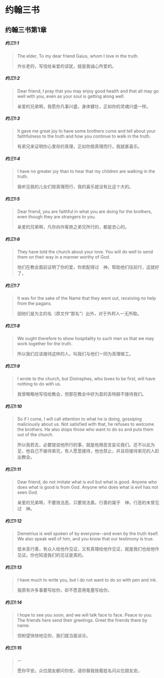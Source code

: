 # 约翰三书
## 约翰三书第1章
##### 约三1:1
> The elder, To my dear friend Gaius, whom I love in the truth.
>
> 作长老的，写信给亲爱的该犹，就是我诚心所爱的。


##### 约三1:2
> Dear friend, I pray that you may enjoy good health and that all may go well with you, even as your soul is getting along well.
>
> 亲爱的兄弟啊，我愿你凡事兴盛，身体健壮，正如你的灵魂兴盛一样。


##### 约三1:3
> It gave me great joy to have some brothers come and tell about your faithfulness to the truth and how you continue to walk in the truth.
>
> 有弟兄来证明你心里存的真理，正如你按真理而行，我就甚喜乐。


##### 约三1:4
> I have no greater joy than to hear that my children are walking in the truth.
>
> 我听见我的儿女们按真理而行，我的喜乐就没有比这个大的。


##### 约三1:5
> Dear friend, you are faithful in what you are doing for the brothers, even though they are strangers to you.
>
> 亲爱的兄弟啊，凡你向作客旅之弟兄所行的，都是忠心的。


##### 约三1:6
> They have told the church about your love. You will do well to send them on their way in a manner worthy of God.
>
> 他们在教会面前证明了你的爱。你若配得过　神，帮助他们往前行，这就好了，


##### 约三1:7
> It was for the sake of the Name that they went out, receiving no help from the pagans.
>
> 因他们是为主的名（原文作“那名”）出外，对于外邦人一无所取。


##### 约三1:8
> We ought therefore to show hospitality to such men so that we may work together for the truth.
>
> 所以我们应该接待这样的人，叫我们与他们一同为真理做工。


##### 约三1:9
> I wrote to the church, but Diotrephes, who loves to be first, will have nothing to do with us.
>
> 我曾略略地写信给教会，但那在教会中好为首的丢特腓不接待我们。


##### 约三1:10
> So if I come, I will call attention to what he is doing, gossiping maliciously about us. Not satisfied with that, he refuses to welcome the brothers. He also stops those who want to do so and puts them out of the church.
>
> 所以我若去，必要提说他所行的事，就是他用恶言妄论我们。还不以此为足，他自己不接待弟兄，有人愿意接待，他也禁止，并且将接待弟兄的人赶出教会。


##### 约三1:11
> Dear friend, do not imitate what is evil but what is good. Anyone who does what is good is from God. Anyone who does what is evil has not seen God.
>
> 亲爱的兄弟啊，不要效法恶，只要效法善。行善的属乎　神，行恶的未曾见过　神。


##### 约三1:12
> Demetrius is well spoken of by everyone--and even by the truth itself. We also speak well of him, and you know that our testimony is true.
>
> 低米丢行善，有众人给他作见证，又有真理给他作见证，就是我们也给他作见证。你也知道我们的见证是真的。


##### 约三1:13
> I have much to write you, but I do not want to do so with pen and ink.
>
> 我原有许多事要写给你，却不愿意用笔墨写给你，


##### 约三1:14
> I hope to see you soon, and we will talk face to face. Peace to you. The friends here send their greetings. Greet the friends there by name.
>
> 但盼望快快地见你，我们就当面谈论。


##### 约三1:15
> --
>
> 愿你平安。众位朋友都问你安。请你替我按着姓名问众位朋友安。

